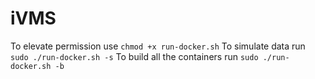 
# iVMS
To elevate permission use `chmod +x run-docker.sh` 
To simulate data run `sudo ./run-docker.sh -s`
To build all the containers  run `sudo ./run-docker.sh -b`
